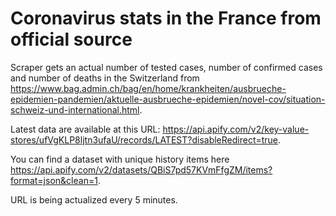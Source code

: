 # Coronavirus stats in the France from official source
Scraper gets an actual number of tested cases, number of confirmed cases and number of deaths in the Switzerland from https://www.bag.admin.ch/bag/en/home/krankheiten/ausbrueche-epidemien-pandemien/aktuelle-ausbrueche-epidemien/novel-cov/situation-schweiz-und-international.html.

Latest data are available at this URL: https://api.apify.com/v2/key-value-stores/ufVgKLP8ljtn3ufaU/records/LATEST?disableRedirect=true.

You can find a dataset with unique history items here https://api.apify.com/v2/datasets/QBiS7pd57KVmFfgZM/items?format=json&clean=1.

URL is being actualized every 5 minutes.